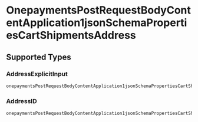 # OnepaymentsPostRequestBodyContentApplication1jsonSchemaPropertiesCartShipmentsAddress


## Supported Types

### AddressExplicitInput

```go
onepaymentsPostRequestBodyContentApplication1jsonSchemaPropertiesCartShipmentsAddress := shared.CreateOnepaymentsPostRequestBodyContentApplication1jsonSchemaPropertiesCartShipmentsAddressExplicit(shared.AddressExplicitInput{/* values here */})
```

### AddressID

```go
onepaymentsPostRequestBodyContentApplication1jsonSchemaPropertiesCartShipmentsAddress := shared.CreateOnepaymentsPostRequestBodyContentApplication1jsonSchemaPropertiesCartShipmentsAddressID(shared.AddressID{/* values here */})
```

